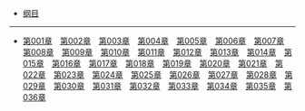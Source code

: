 - [纲目](./gm.md)


<hr>

- [第001章](./1.md)　[第002章](./2.md)　[第003章](./3.md)　[第004章](./4.md)　[第005章](./5.md)　[第006章](./6.md)　[第007章](./7.md)　[第008章](./8.md)　[第009章](./9.md)　[第010章](./10.md)　[第011章](./11.md)　[第012章](./12.md)　[第013章](./13.md)　[第014章](./14.md)　[第015章](./15.md)　[第016章](./16.md)　[第017章](./17.md)　[第018章](./18.md)　[第019章](./19.md)　[第020章](./20.md)　[第021章](./21.md)　[第022章](./22.md)　[第023章](./23.md)　[第024章](./24.md)　[第025章](./25.md)　[第026章](./26.md)　[第027章](./27.md)　[第028章](./28.md)　[第029章](./29.md)　[第030章](./30.md)　[第031章](./31.md)　[第032章](./32.md)　[第033章](./33.md)　[第034章](./34.md)　[第035章](./35.md)　[第036章](./36.md)